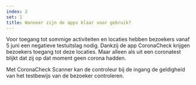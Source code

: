 ```yaml
---
index: 2
set: 1
title: Wanneer zijn de apps klaar voor gebruik? 
---
```

Voor toegang tot sommige activiteiten en locaties hebben bezoekers vanaf 5 juni een negatieve testuitslag nodig. Dankzij de app CoronaCheck krijgen bezoekers toegang tot deze locaties. Maar alleen als uit een coronatest blijkt dat zij op dat moment geen corona hadden. 

Met CoronaCheck Scanner kan de controleur bij de ingang de geldigheid van het testbewijs van de bezoeker controleren.
